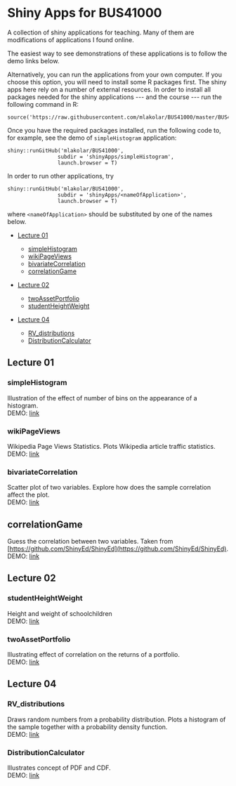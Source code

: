 # Shiny Apps for BUS41000

A collection of shiny applications for teaching.
Many of them are modifications of applications I found online.

The easiest way to see demonstrations of these applications
is to follow the demo links below.

Alternatively, you can run the applications from your own computer.
If you choose this option, you will need to install some R packages first.
The shiny apps here rely on a number of external resources.
In order to install all packages needed for the shiny applications --- and
the course --- run the following command in R:

	source('https://raw.githubusercontent.com/mlakolar/BUS41000/master/BUS41000.packages.R')

Once you have the required packages installed, run the following code
to, for example, see the demo of `simpleHistogram` application:

	shiny::runGitHub('mlakolar/BUS41000',
					subdir = 'shinyApps/simpleHistogram',  
					launch.browser = T)

In order to run other applications, try

	shiny::runGitHub('mlakolar/BUS41000',
					subdir = 'shinyApps/<nameOfApplication>',  
					launch.browser = T)

where `<nameOfApplication>` should be substituted by one of the names below.


* [Lecture 01](#lecture-01)
  * [simpleHistogram](#simplehistogram)
  * [wikiPageViews](#wikipageviews)
  * [bivariateCorrelation](#bivariatecorrelation)
  * [correlationGame](#correlationgame)

* [Lecture 02](#lecture-02)
  * [twoAssetPortfolio](#twoassetportfolio)
  * [studentHeightWeight](#studentheightweight)

* [Lecture 04](#lecture-04)
	* [RV_distributions](#rv_distributions)
	* [DistributionCalculator](#distributioncalculator)

## Lecture 01

### simpleHistogram

Illustration of the effect of number of bins on the appearance of a histogram.  
DEMO: [link](https://mlakolar.shinyapps.io/simpleHistogram/)


### wikiPageViews

Wikipedia Page Views Statistics. Plots Wikipedia article traffic statistics.    
DEMO: [link](https://mlakolar.shinyapps.io/wikiPageViews/)


### bivariateCorrelation

Scatter plot of two variables. Explore how does the sample correlation affect
the plot.   
DEMO: [link](https://mlakolar.shinyapps.io/bivariateCorrelation/)

## correlationGame

Guess the correlation between two variables. Taken from [https://github.com/ShinyEd/ShinyEd](https://github.com/ShinyEd/ShinyEd).  
DEMO: [link](https://mlakolar.shinyapps.io/correlationGame/)


## Lecture 02

### studentHeightWeight

Height and weight of schoolchildren    
DEMO: [link](https://mlakolar.shinyapps.io/studentHeightWeight/)

### twoAssetPortfolio

Illustrating effect of correlation on the returns of a portfolio.   
DEMO: [link](https://mlakolar.shinyapps.io/twoAssetPortfolio/)


## Lecture 04

### RV_distributions

Draws random numbers from a probability distribution.
Plots a histogram of the sample together with a probability density function.      
DEMO: [link](https://mlakolar.shinyapps.io/RV_distributions/)

### DistributionCalculator

Illustrates concept of PDF and CDF.  
DEMO: [link](https://mlakolar.shinyapps.io/distributionCalculator/)

